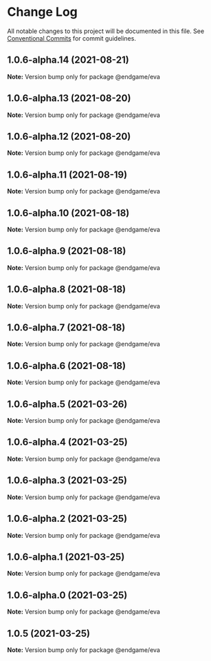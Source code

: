 # Change Log

All notable changes to this project will be documented in this file.
See [Conventional Commits](https://conventionalcommits.org) for commit guidelines.

## 1.0.6-alpha.14 (2021-08-21)

**Note:** Version bump only for package @endgame/eva





## 1.0.6-alpha.13 (2021-08-20)

**Note:** Version bump only for package @endgame/eva





## 1.0.6-alpha.12 (2021-08-20)

**Note:** Version bump only for package @endgame/eva





## 1.0.6-alpha.11 (2021-08-19)

**Note:** Version bump only for package @endgame/eva





## 1.0.6-alpha.10 (2021-08-18)

**Note:** Version bump only for package @endgame/eva





## 1.0.6-alpha.9 (2021-08-18)

**Note:** Version bump only for package @endgame/eva





## 1.0.6-alpha.8 (2021-08-18)

**Note:** Version bump only for package @endgame/eva





## 1.0.6-alpha.7 (2021-08-18)

**Note:** Version bump only for package @endgame/eva





## 1.0.6-alpha.6 (2021-08-18)

**Note:** Version bump only for package @endgame/eva





## 1.0.6-alpha.5 (2021-03-26)

**Note:** Version bump only for package @endgame/eva





## 1.0.6-alpha.4 (2021-03-25)

**Note:** Version bump only for package @endgame/eva





## 1.0.6-alpha.3 (2021-03-25)

**Note:** Version bump only for package @endgame/eva





## 1.0.6-alpha.2 (2021-03-25)

**Note:** Version bump only for package @endgame/eva





## 1.0.6-alpha.1 (2021-03-25)

**Note:** Version bump only for package @endgame/eva





## 1.0.6-alpha.0 (2021-03-25)

**Note:** Version bump only for package @endgame/eva





## 1.0.5 (2021-03-25)

**Note:** Version bump only for package @endgame/eva
